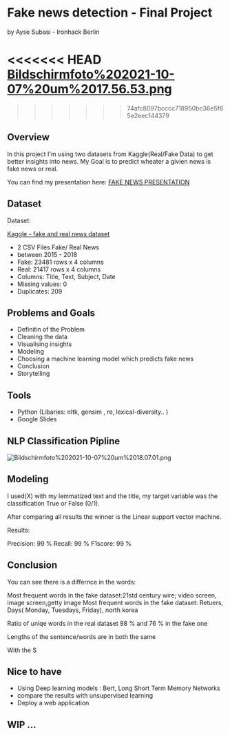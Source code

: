 # Fake news detection - Final Project 
by Ayse Subasi - Ironhack Berlin

<<<<<<< HEAD
[Bildschirmfoto%202021-10-07%20um%2017.56.53.png](attachment:Bildschirmfoto%202021-10-07%20um%2017.56.53.png)
=======
>>>>>>> 74afc8097bcccc718950bc36e5f65e2eec144379

## Overview

In this project I'm using two datasets from Kaggle(Real/Fake Data) to get better insights into news. My Goal is to predict wheater a givien news is fake news or real.


You can find my presentation here: [FAKE NEWS PRESENTATION](https://docs.google.com/presentation/d/1EbNREB32czgayLnX-TpxRI9maS30daqWMb_eRhrSu34/edit#slide=id.gf5d37a23ac_0_168)

## Dataset


Dataset:

[Kaggle - fake and real news dataset](https://www.kaggle.com/clmentbisaillon/fake-and-real-news-dataset)


+ 2 CSV Files Fake/ Real News
+ between 2015 - 2018
+ Fake: 23481 rows x 4 columns
+ Real: 21417 rows x 4 columns
+ Columns: Title, Text, Subject, Date
+ Missing values: 0 
+ Duplicates: 209

## Problems and Goals

+ Definitin of the Problem 
+ Cleaning the data 
+ Visualising insights
+ Modeling
+ Choosing a machine learning model which predicts fake news
+ Conclusion
+ Storytelling

## Tools

+ Python (Libaries: nltk, gensim , re, lexical-diversity.. )
+ Google Slides


## NLP Classification Pipline 

![Bildschirmfoto%202021-10-07%20um%2018.07.01.png](attachment:Bildschirmfoto%202021-10-07%20um%2018.07.01.png)

## Modeling

I used(X) with my lemmatized text and the title, my target variable was the classification True or False (0/1).

After comparing all results the winner is the Linear support vector machine.

Results:
    
Precision: 99 %
Recall: 99 %
F1score: 99 %


## Conclusion

You can see there is a differnce in the words:

Most frequent words in the fake dataset:21std century wire; video screen, image screen,getty image
Most frequent words in the fake dataset: Retuers, Days( Monday, Tuesdays, Friday), north korea

    
Ratio of uniqe words in the real dataset 98 % and 76 % in the fake one


Lengths of the sentence/words are in both the same


With the S

## Nice to have 

+ Using Deep learning models : Bert, Long Short Term Memory Networks
+ compare the results with unsupervised learning
+ Deploy a web application 


## WIP ...


```python

```
